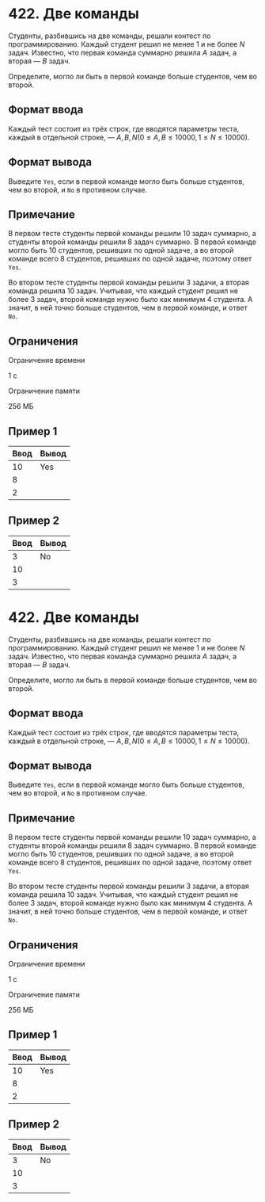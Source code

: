 # 422. Две команды

Студенты, разбившись на две команды, решали контест по программированию. Каждый студент решил не менее $1$ и не более $N$ задач. Известно, что первая команда суммарно решила $A$ задач, а вторая — $B$ задач.

Определите, могло ли быть в первой команде больше студентов, чем во второй.

## Формат ввода

Каждый тест состоит из трёх строк, где вводятся параметры теста, каждый в отдельной строке, — $A, B, N (0 \le A, B \le 10000, 1 \le N \le 10000)$.

## Формат вывода

Выведите `Yes`, если в первой команде могло быть больше студентов, чем во второй, и `No` в противном случае.

## Примечание

В первом тесте студенты первой команды решили $10$ задач суммарно, а студенты второй команды решили $8$ задач суммарно. В первой команде могло быть $10$ студентов, решивших по одной задаче, а во второй команде всего 8 студентов, решивших по одной задаче, поэтому ответ `Yes`.

Во втором тесте студенты первой команды решили $3$ задачи, а вторая команда решила $10$ задач. Учитывая, что каждый студент решил не более $3$ задач, второй команде нужно было как минимум $4$ студента. А значит, в ней точно больше студентов, чем в первой команде, и ответ `No`.

## Ограничения

Ограничение времени

1 с

Ограничение памяти

256 МБ

## Пример 1

| Ввод | Вывод |
|------|-------|
| 10   | Yes   |
| 8    |       |
| 2    |       |

## Пример 2

| Ввод | Вывод |
|------|-------|
| 3    | No    |
| 10   |       |
| 3    |       |
# 422. Две команды

Студенты, разбившись на две команды, решали контест по программированию. Каждый студент решил не менее $1$ и не более $N$ задач. Известно, что первая команда суммарно решила $A$ задач, а вторая — $B$ задач.

Определите, могло ли быть в первой команде больше студентов, чем во второй.

## Формат ввода

Каждый тест состоит из трёх строк, где вводятся параметры теста, каждый в отдельной строке, — $A, B, N (0 \le A, B \le 10000, 1 \le N \le 10000)$.

## Формат вывода

Выведите `Yes`, если в первой команде могло быть больше студентов, чем во второй, и `No` в противном случае.

## Примечание

В первом тесте студенты первой команды решили $10$ задач суммарно, а студенты второй команды решили $8$ задач суммарно. В первой команде могло быть $10$ студентов, решивших по одной задаче, а во второй команде всего 8 студентов, решивших по одной задаче, поэтому ответ `Yes`.

Во втором тесте студенты первой команды решили $3$ задачи, а вторая команда решила $10$ задач. Учитывая, что каждый студент решил не более $3$ задач, второй команде нужно было как минимум $4$ студента. А значит, в ней точно больше студентов, чем в первой команде, и ответ `No`.

## Ограничения

Ограничение времени

1 с

Ограничение памяти

256 МБ

## Пример 1

| Ввод | Вывод |
|------|-------|
| 10   | Yes   |
| 8    |       |
| 2    |       |

## Пример 2

| Ввод | Вывод |
|------|-------|
| 3    | No    |
| 10   |       |
| 3    |       |
